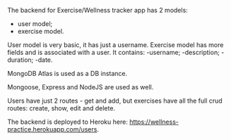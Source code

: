 The backend for Exercise/Wellness tracker app has 2 models:
- user model;
- exercise model.

User model is very basic, it has just a username.
Exercise model has more fields and is associated with a user.  It contains:
-username;
-description;
-duration;
-date.

MongoDB Atlas is used as a DB instance.

Mongoose, Express and NodeJS are used as well.

Users have just 2 routes - get and add, but exercises have all the full crud routes: create, show, edit and delete.

The backend is deployed to Heroku here:  https://wellness-practice.herokuapp.com/users.

